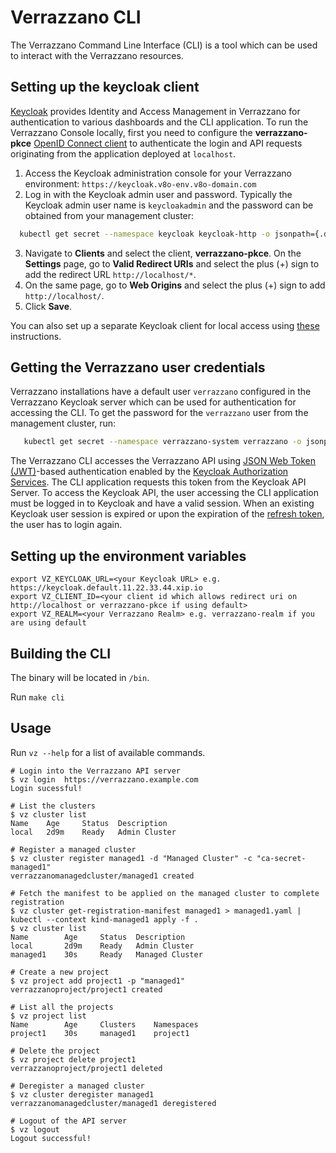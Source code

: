 # Verrazzano CLI

The Verrazzano Command Line Interface (CLI) is a tool which can be used to interact with the Verrazzano resources.

## Setting up the keycloak client
[Keycloak](https://github.com/keycloak/keycloak) provides Identity and Access Management in Verrazzano for authentication to various dashboards and the CLI application. To run the Verrazzano Console locally, first you need to configure the **verrazzano-pkce** [OpenID Connect client](https://www.keycloak.org/docs/latest/server_admin/#oidc-clients) to authenticate the login and API requests originating from the application deployed at `localhost`.

1. Access the Keycloak administration console for your Verrazzano environment: `https://keycloak.v8o-env.v8o-domain.com`
2. Log in with the Keycloak admin user and password. Typically the Keycloak admin user name is `keycloakadmin` and the password can be obtained from your management cluster:

```bash
  kubectl get secret --namespace keycloak keycloak-http -o jsonpath={.data.password} | base64 --decode; echo
```

3. Navigate to **Clients** and select the client, **verrazzano-pkce**. On the **Settings** page, go to **Valid Redirect URIs** and select the plus (+) sign to add the redirect URL `http://localhost/*`.
4. On the same page, go to **Web Origins** and select the plus (+) sign to add `http://localhost/`.
5. Click **Save**.

You can also set up a separate Keycloak client for local access using [these](https://www.keycloak.org/docs/latest/server_admin/#oidc-clients) instructions.

## Getting the Verrazzano user credentials

Verrazzano installations have a default user `verrazzano` configured in the Verrazzano Keycloak server which can be used for authentication for accessing the CLI. To get the password for the `verrazzano` user from the management cluster, run:

```bash
   kubectl get secret --namespace verrazzano-system verrazzano -o jsonpath={.data.password} | base64 --decode; echo
```

The Verrazzano CLI accesses the Verrazzano API using [JSON Web Token (JWT)](https://en.wikipedia.org/wiki/JSON_Web_Token)-based authentication enabled by the [Keycloak Authorization Services](https://www.keycloak.org/docs/4.8/authorization_services/). The CLI application requests this token from the Keycloak API Server. To access the Keycloak API, the user accessing the CLI application must be logged in to Keycloak and have a valid session. When an existing Keycloak user session is expired or upon the expiration of the [refresh token](https://auth0.com/blog/refresh-tokens-what-are-they-and-when-to-use-them/), the user has to login again.

## Setting up the environment variables
````
export VZ_KEYCLOAK_URL=<your Keycloak URL> e.g. https://keycloak.default.11.22.33.44.xip.io
export VZ_CLIENT_ID=<your client id which allows redirect uri on http://localhost or verrazzano-pkce if using default>
export VZ_REALM=<your Verrazzano Realm> e.g. verrazzano-realm if you are using default
````
## Building the CLI

The binary will be located in ``/bin``.

Run ``make cli``

## Usage

Run ``vz --help`` for a list of available commands.

````
# Login into the Verrazzano API server
$ vz login  https://verrazzano.example.com
Login sucessful!

# List the clusters
$ vz cluster list
Name    Age     Status  Description
local   2d9m    Ready   Admin Cluster

# Register a managed cluster
$ vz cluster register managed1 -d "Managed Cluster" -c "ca-secret-managed1"
verrazzanomanagedcluster/managed1 created

# Fetch the manifest to be applied on the managed cluster to complete registration
$ vz cluster get-registration-manifest managed1 > managed1.yaml | kubectl --context kind-managed1 apply -f .
$ vz cluster list
Name        Age     Status  Description
local       2d9m    Ready   Admin Cluster
managed1    30s     Ready   Managed Cluster

# Create a new project
$ vz project add project1 -p "managed1"
verrazzanoproject/project1 created

# List all the projects
$ vz project list
Name        Age     Clusters    Namespaces
project1    30s     managed1    project1

# Delete the project
$ vz project delete project1
verrazzanoproject/project1 deleted

# Deregister a managed cluster
$ vz cluster deregister managed1
verrazzanomanagedcluster/managed1 deregistered

# Logout of the API server
$ vz logout
Logout successful!
````
